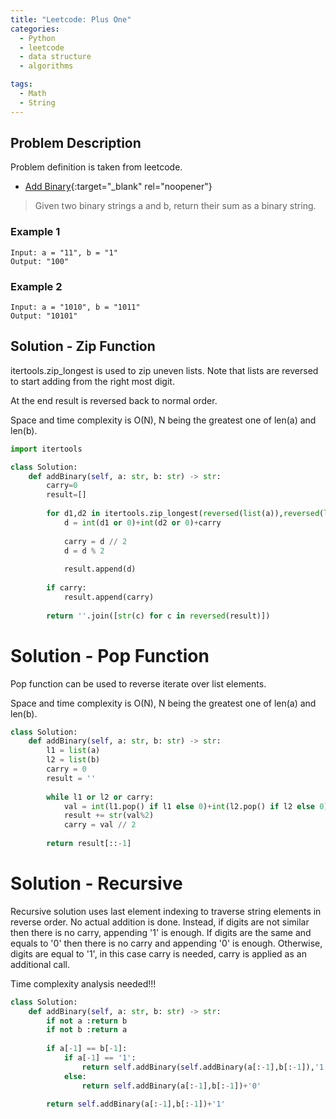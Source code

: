 ```yaml
---
title: "Leetcode: Plus One"
categories:
  - Python
  - leetcode
  - data structure
  - algorithms

tags:
  - Math
  - String
---
```


## Problem Description

Problem definition is taken from leetcode. 
- [Add Binary](https://leetcode.com/problems/add-binary/ "Go to leetcode"){:target="_blank" rel="noopener"}

> Given two binary strings a and b, return their sum as a binary string.

### Example 1
```
Input: a = "11", b = "1"
Output: "100"
```

### Example 2
```
Input: a = "1010", b = "1011"
Output: "10101"
```

## Solution - Zip Function

itertools.zip_longest is used to zip uneven lists. Note that lists are reversed to start adding from the right most digit. 

At the end result is reversed back to normal order.

Space and time complexity is O(N), N being the greatest one of len(a) and len(b).

```python
import itertools

class Solution:
    def addBinary(self, a: str, b: str) -> str:
        carry=0
        result=[]
        
        for d1,d2 in itertools.zip_longest(reversed(list(a)),reversed(list(b))):
            d = int(d1 or 0)+int(d2 or 0)+carry
               
            carry = d // 2
            d = d % 2
            
            result.append(d)
            
        if carry:
            result.append(carry)
            
        return ''.join([str(c) for c in reversed(result)])
```

# Solution - Pop Function

Pop function can be used to reverse iterate over list elements.

Space and time complexity is O(N), N being the greatest one of len(a) and len(b).

```python
class Solution:
    def addBinary(self, a: str, b: str) -> str:
        l1 = list(a)
        l2 = list(b)
        carry = 0
        result = ''
        
        while l1 or l2 or carry:
            val = int(l1.pop() if l1 else 0)+int(l2.pop() if l2 else 0)+carry
            result += str(val%2)
            carry = val // 2
        
        return result[::-1]
```

# Solution - Recursive

Recursive solution uses last element indexing to traverse string elements in reverse order.
No actual addition is done. Instead, if digits are not similar then there is no carry, appending '1' is enough.
If digits are the same and equals to '0' then there is no carry and appending '0' is enough.
Otherwise, digits are equal to '1', in this case carry is needed, carry is applied as an additional call.

Time complexity analysis needed!!!

```python
class Solution:
    def addBinary(self, a: str, b: str) -> str:
        if not a :return b
        if not b :return a
        
        if a[-1] == b[-1]:
            if a[-1] == '1':
                return self.addBinary(self.addBinary(a[:-1],b[:-1]),'1')+'0'
            else: 
                return self.addBinary(a[:-1],b[:-1])+'0'
        
        return self.addBinary(a[:-1],b[:-1])+'1'
```

